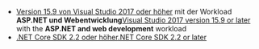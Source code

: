 * <span data-ttu-id="b4923-101">[Version 15.9 von Visual Studio 2017 oder höher](https://visualstudio.microsoft.com/downloads/) mit der Workload **ASP.NET und Webentwicklung**</span><span class="sxs-lookup"><span data-stu-id="b4923-101">[Visual Studio 2017 version 15.9 or later](https://visualstudio.microsoft.com/downloads/) with the **ASP.NET and web development** workload</span></span>
* [<span data-ttu-id="b4923-102">.NET Core SDK 2.2 oder höher</span><span class="sxs-lookup"><span data-stu-id="b4923-102">.NET Core SDK 2.2 or later</span></span>](https://www.microsoft.com/net/download/all)